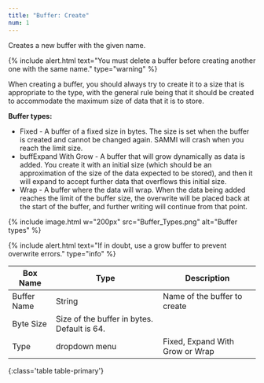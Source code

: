 ```yaml
---
title: "Buffer: Create"
num: 1
---
```


Creates a new buffer with the given name.

{% include alert.html text="You must delete a buffer before creating another one with the same name." type="warning" %}

When creating a buffer, you should always try to create it to a size that is appropriate to the type, with the general rule being that it should be created to accommodate the maximum size of data that it is to store.

**Buffer types:**
- Fixed - A buffer of a fixed size in bytes. The size is set when the buffer is created and cannot be changed again. SAMMI will crash when you reach the limit size.
- buffExpand With Grow - A buffer that will grow dynamically as data is added. You create it with an initial size (which should be an approximation of the size of the data expected to be stored), and then it will expand to accept further data that overflows this initial size.
- Wrap - A buffer where the data will wrap. When the data being added reaches the limit of the buffer size, the overwrite will be placed back at the start of the buffer, and further writing will continue from that point.

{% include image.html w="200px" src="Buffer_Types.png" alt="Buffer types" %}

{% include alert.html text="If in doubt, use a grow buffer to prevent overwrite errors." type="info" %}

| Box Name | Type | Description |
|-------|--------|--------
|Buffer Name	|String	| Name of the buffer to create
|Byte Size | Size of the buffer in bytes. Default is 64. |
|Type |dropdown menu| Fixed, Expand With Grow or Wrap
{:class='table table-primary'}









